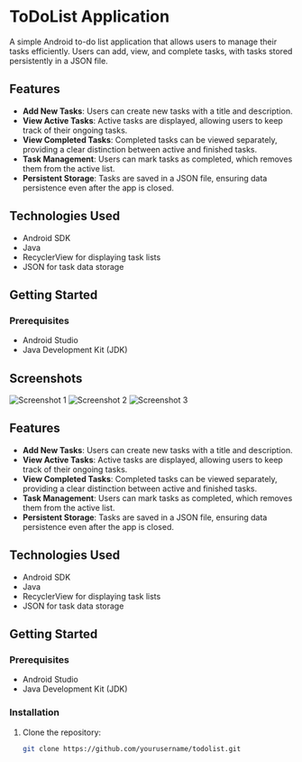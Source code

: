 # ToDoList Application

A simple Android to-do list application that allows users to manage their tasks efficiently. Users can add, view, and complete tasks, with tasks stored persistently in a JSON file.

## Features

- **Add New Tasks**: Users can create new tasks with a title and description.
- **View Active Tasks**: Active tasks are displayed, allowing users to keep track of their ongoing tasks.
- **View Completed Tasks**: Completed tasks can be viewed separately, providing a clear distinction between active and finished tasks.
- **Task Management**: Users can mark tasks as completed, which removes them from the active list.
- **Persistent Storage**: Tasks are saved in a JSON file, ensuring data persistence even after the app is closed.

## Technologies Used

- Android SDK
- Java
- RecyclerView for displaying task lists
- JSON for task data storage

## Getting Started

### Prerequisites

- Android Studio
- Java Development Kit (JDK)




## Screenshots

![Screenshot 1](screenshots/screenshot1.jpg)
![Screenshot 2](screenshots/screenshot2.jpg)
![Screenshot 3](screenshots/screenshot3.jpg)

## Features

- **Add New Tasks**: Users can create new tasks with a title and description.
- **View Active Tasks**: Active tasks are displayed, allowing users to keep track of their ongoing tasks.
- **View Completed Tasks**: Completed tasks can be viewed separately, providing a clear distinction between active and finished tasks.
- **Task Management**: Users can mark tasks as completed, which removes them from the active list.
- **Persistent Storage**: Tasks are saved in a JSON file, ensuring data persistence even after the app is closed.

## Technologies Used

- Android SDK
- Java
- RecyclerView for displaying task lists
- JSON for task data storage

## Getting Started

### Prerequisites

- Android Studio
- Java Development Kit (JDK)

### Installation

1. Clone the repository:
   ```bash
   git clone https://github.com/yourusername/todolist.git
